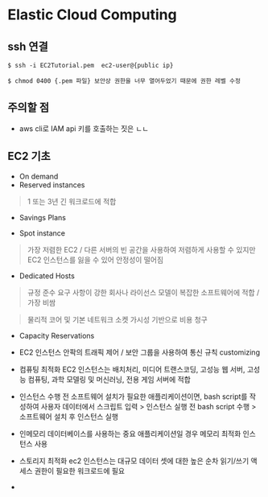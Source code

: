 Elastic Cloud Computing
=========================


## ssh 연결
```
$ ssh -i EC2Tutorial.pem  ec2-user@{public ip} 

$ chmod 0400 {.pem 파일} 보안상 권한을 너무 열어두었기 때문에 권한 레벨 수정 

```

## 주의할 점

* aws cli로 IAM api 키를 호출하는 짓은 ㄴㄴ

## EC2 기초

* On demand
* Reserved instances
> 1 또는 3년 
> 긴 워크로드에 적합


* Savings Plans

* Spot instance
> 가장 저렴한 EC2 / 다른 서버의 빈 공간을 사용하여 저렴하게 사용할 수 있지만 EC2 인스턴스를 잃을 수 있어 안정성이 떨어짐

* Dedicated Hosts
> 규정 준수 요구 사항이 강한 회사나 라이선스 모델이 복잡한 소프트웨어에 적합 / 가장 비쌈

> 물리적 코어 및 기본 네트워크 소켓 가시성 기반으로 비용 청구 

* Capacity Reservations

* EC2 인스턴스 안팍의 트래픽 제어 / 보안 그룹을 사용하여 통신 규칙 customizing

* 컴퓨팅 최적화 EC2 인스턴스는 배치처리, 미디어 트랜스코딩, 고성능 웹 서버, 고성능 컴퓨팅, 과학 모델링 및 머신러닝, 전용 게임 서버에 적합

* 인스턴스 수행 전 소프트웨어 설치가 필요한 애플리케이션이면, bash script를 작성하여 사용자 데이터에서 스크립트 입력 > 인스턴스 실행 전 bash script 수행 > 소프트웨어 설치 후 인스턴스 실행

* 인메모리 데이터베이스를 사용하는 중요 애플리케이션일 경우 메모리 최적화 인스턴스 사용

* 스토리지 최적화 ec2 인스턴스는 대규모 데이터 셋에 대한 높은 순차 읽기/쓰기 액세스 권한이 필요한 워크로드에 필요 

* 